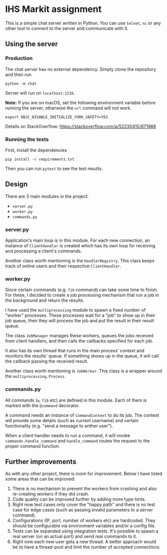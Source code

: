 # IHS Markit assignment

This is a simple chat server written in Python. You can use `telnet`, `nc` or any other tool to connect to the server and communicate with it.

## Using the server

### Production

The chat server has no external dependency. Simply clone the repository and then run

```
python -m chat
```

Server will run on `localhost:1235`.

**Note:** If you are on macOS, set the following environment variable before running the server, otherwise the `url` command will not work.

```
export OBJC_DISABLE_INITIALIZE_FORK_SAFETY=YES
```
Details on StackOverflow: https://stackoverflow.com/a/52230415/671988




### Running the tests

First, install the dependencies

```
pip install -r requirements.txt
```

Then you can run `pytest` to see the test results.

## Design

There are 3 main modules in the project:

- `server.py`
- `worker.py`
- `commands.py`

### server.py

Application's main loop is in this module. For each new connection, an instance of `ClientHandler` is created which has its own loop for receiving and processing a client's commands.

Another class worth mentioning is the `HandlerRegistry`. This class keeps track of online users and their respective `ClientHandler`.

### worker.py

Since certain commands (e.g. `fib` command) can take some time to finish. For these, I decided to create a job processing mechanism that run a job in the background and return the results.

I have used the `multiprocessing` module to spawn a fixed number of "worker" processes. These processes wait for a "job" to show up in their job queue, then they will process the job and put the result in their result queue.

The class `JobManager` manages these workers, queues the jobs received from client handlers, and then calls the callbacks specified for each job. 

It also has its own thread that runs in the main process' context and monitors the results' queue. If something shows up in the queue, it will call the callback passing the received result.

Another class worth mentioning is `JobWorker`. This class is a wrapper around the `multiprocessing.Process`.

### commands.py

All commands (`w`, `fib` etc) are defined in this module. Each of them is marked with the `@command` decorator.

A command needs an instance of `CommandContext` to do its job. The context will provide some details (such as current username) and certain functionality (e.g. "send a message to anther user"). 

When a client handler needs to run a command, it will invoke `commands.handle_command` and `handle_command` routes the request to the proper command function.

## Further improvements

As with any other project, there is room for improvement. Below I have listed some areas that can be improved:

1. There is no mechanism to prevent the workers from crashing and also re-creating workers if they did crash.
2. Code quality can be improved further by adding more type hints.
3. Right now test cases only cover the "happy path" and there is no test case for edge cases (such as passing invalid parameters to a server command).
4. Configurations (IP, port, number of workers etc) are hardcoded. They should be configurable via environment variables and/or a config file.
5. Tests can be expanded using integration tests. It's possible to spawn a real server (on an actual port) and send real commands to it.
6. Right now each new user gets a new thread. A better approach would be to have a thread-pool and limit the number of accepted connections.

